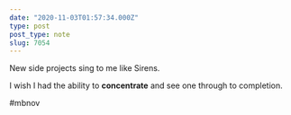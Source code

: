 ```yaml
---
date: "2020-11-03T01:57:34.000Z"
type: post 
post_type: note
slug: 7054
---
```

New side projects sing to me like Sirens.  

I wish I had the ability to **concentrate** and see one through to completion. 

#mbnov
